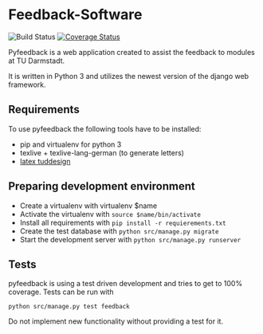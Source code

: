 # Feedback-Software
![Build Status](https://github.com/d120/pyfeedback/workflows/Test/badge.svg?branch=master)
[![Coverage Status](https://coveralls.io/repos/github/d120/pyfeedback/badge.svg?branch=master)](https://coveralls.io/github/d120/pyfeedback?branch=master)


Pyfeedback is a web application created to assist the feedback to modules at TU Darmstadt.

It is written in Python 3 and utilizes the newest version of the django web framework.

## Requirements

To use pyfeedback the following tools have to be installed:
* pip and virtualenv for python 3
* texlive + texlive-lang-german (to generate letters)
* [latex tuddesign](http://exp1.fkp.physik.tu-darmstadt.de/tuddesign/)

## Preparing development environment
* Create a virtualenv with virtualenv $name
* Activate the virtualenv with `source $name/bin/activate`
* Install all requirements with `pip install -r requierements.txt`
* Create the test database with `python src/manage.py migrate`
* Start the development server with `python src/manage.py runserver`

## Tests
pyfeedback is using a test driven development and tries to get to 100% coverage. Tests can be run with
```
python src/manage.py test feedback
```
Do not implement new functionality without providing a test for it.

